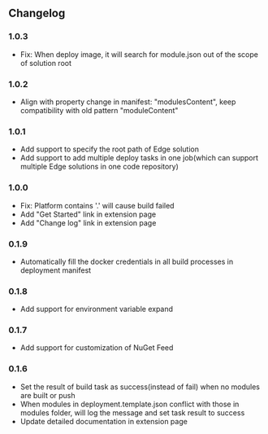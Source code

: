 ## Changelog

### 1.0.3
+ Fix: When deploy image, it will search for module.json out of the scope of solution root

### 1.0.2
+ Align with property change in manifest: "modulesContent", keep compatibility with old pattern "moduleContent"

### 1.0.1
+ Add support to specify the root path of Edge solution
+ Add support to add multiple deploy tasks in one job(which can support multiple Edge solutions in one code repository)

### 1.0.0
+ Fix: Platform contains '.' will cause build failed
+ Add "Get Started" link in extension page
+ Add "Change log" link in extension page

### 0.1.9
+ Automatically fill the docker credentials in all build processes in deployment manifest

### 0.1.8
+ Add support for environment variable expand

### 0.1.7
+ Add support for customization of NuGet Feed

### 0.1.6
+ Set the result of build task as success(instead of fail) when no modules are built or push
+ When modules in deployment.template.json conflict with those in modules folder, will log the message and set task result to success
+ Update detailed documentation in extension page 